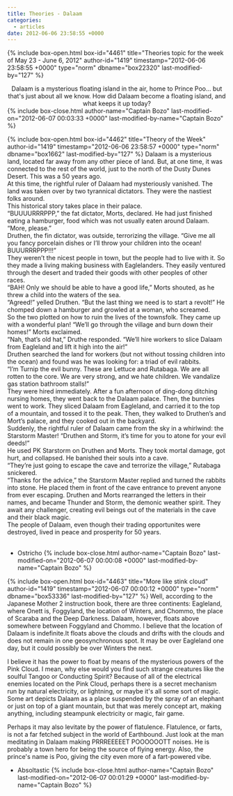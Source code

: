 ```yaml
---
title: Theories - Dalaam
categories:
  - articles
date: 2012-06-06 23:58:55 +0000
---
```

{% include box-open.html box-id="4461" title="Theories topic for the week of May 23 - June 6, 2012" author-id="1419" timestamp="2012-06-06 23:58:55 +0000" type="norm" dbname="box22320" last-modified-by="127" %}
<center>Dalaam is a mysterious floating island in the air, home to Prince Poo... but that's just about all we know. How did Dalaam become a floating island, and what keeps it up today?</center>
{% include box-close.html author-name="Captain Bozo" last-modified-on="2012-06-07 00:03:33 +0000" last-modified-by-name="Captain Bozo" %}

{% include box-open.html box-id="4462" title="Theory of the Week" author-id="1419" timestamp="2012-06-06 23:58:57 +0000" type="norm" dbname="box1662" last-modified-by="127" %}
Dalaam is a mysterious land, located far away from any other piece of land. But, at one time, it was connected to the rest of the world, just to the north of the Dusty Dunes Desert. This was a 50 years ago.<br/>
At this time, the rightful ruler of Dalaam had mysteriously vanished. The land was taken over by two tyrannical dictators. They were the nastiest folks around.<br/>
This historical story takes place in their palace.<br/>
“BUUUURRRPPP,” the fat dictator, Morts, declared. He had just finished eating a hamburger, food which was not usually eaten around Dalaam. “More, please.”<br/>
Druthen, the fin dictator, was outside, terrorizing the village. “Give me all you fancy porcelain dishes or I’ll throw your children into the ocean! BUUURRRPPP!!!”<br/>
They weren’t the nicest people in town, but the people had to live with it. So they made a living making business with Eaglelanders. They easily ventured through the desert and traded their goods with other peoples of other races.<br/>
“BAH! Only we should be able to have a good life,” Morts shouted, as he threw a child into the waters of the sea.<br/>
“Agreed!” yelled Druthen. “But the last thing we need is to start a revolt!” He chomped down a hamburger and growled at a woman, who screamed.<br/>
So the two plotted on how to ruin the lives of the townsfolk. They came up with a wonderful plan!
“We’ll go through the village and burn down their homes!” Morts exclaimed.<br/>
“Nah, that’s old hat,” Druthe responded. “We’ll hire workers to slice Dalaam from Eagleland and lift it high into the air!”<br/>
Druthen searched the land for workers (but not without tossing children into the ocean) and found was he was looking for: a triad of evil rabbits.<br/>
“I’m Turnip the evil bunny. These are Lettuce and Rutabaga. We are all rotten to the core. We are very strong, and we hate children. We vandalize gas station bathroom stalls!”<br/>
They were hired immediately. After a fun afternoon of ding-dong ditching nursing homes, they went back to the Dalaam palace. Then, the bunnies went to work. They sliced Dalaam from Eagleland, and carried it to the top of a mountain, and tossed it to the peak. Then, they walked to Druthen’s and Mort’s palace, and they cooked out in the backyard.<br/>
Suddenly, the rightful ruler of Dalaam came from the sky in a whirlwind: the Starstorm Master! “Druthen and Storm, it’s time for you to atone for your evil deeds!”<br/>
He used PK Starstorm on Druthen and Morts. They took mortal damage, got hurt, and collapsed. He banished their souls into a cave.<br/>
“They’re just going to escape the cave and terrorize the village,” Rutabaga snickered.<br/>
“Thanks for the advice,” the Starstorm Master replied and turned the rabbits into stone. He placed them in front of the cave entrance to prevent anyone from ever escaping. Druthen and Morts rearranged the letters in their names, and became Thunder and Storm, the demonic weather spirit. They await any challenger, creating evil beings out of the materials in the cave and their black magic.<br/>
The people of Dalaam, even though their trading opportunites were destroyed, lived in peace and prosperity for 50 years.<br/>
<br/>
- Ostricho
{% include box-close.html author-name="Captain Bozo" last-modified-on="2012-06-07 00:00:08 +0000" last-modified-by-name="Captain Bozo" %}

{% include box-open.html box-id="4463" title="More like stink cloud" author-id="1419" timestamp="2012-06-07 00:00:12 +0000" type="norm" dbname="box53336" last-modified-by="127" %}
Well, according to the Japanese Mother 2 instruction book, there are three continents: Eagleland, where Onett is, Foggyland, the location of Winters, and Chommo, the place of Scaraba and the Deep Darkness. Dalaam, however, floats above somewhere between Foggyland and Chommo. I believe that the location of Dalaam is indefinite.It floats above the clouds and drifts with the clouds and does not remain in one geosynchronous spot. It may be over Eagleland one day, but it could possibly be over Winters the next.<p/>

I believe it has the power to float by means of the mysterious powers of the Pink Cloud. I mean, why else would you find such strange creatures like the soulful Tangoo or Conducting Spirit? Because of all of the electrical enemies located on the Pink Cloud, perhaps there is a secret mechanism run by natural electricity, or lightning, or maybe it's all some sort of magic. Some art depicts Dalaam as a place suspended by the spray of an elephant or just on top of a giant mountain, but that was merely concept art, making anything, including steampunk electricity or magic, fair game.<p/>

Perhaps it may also levitate by the power of flatulence. Flatulence, or farts, is not a far fetched subject in the world of Earthbound. Just look at the man meditating in Dalaam making PRRREEEEET POOOOOOTT noises. He is probably a town hero for being the source of flying energy. Also, the prince's name is Poo, giving the city even more of a fart-powered vibe. <p/>

- Absoltastic
{% include box-close.html author-name="Captain Bozo" last-modified-on="2012-06-07 00:01:29 +0000" last-modified-by-name="Captain Bozo" %}

